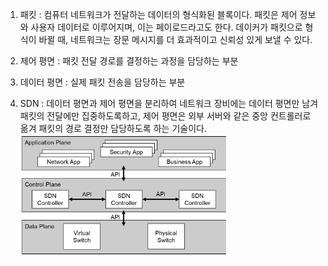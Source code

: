 1. 패킷 : 컴퓨터 네트워크가 전달하는 데이터의 형식화된 블록이다. 패킷은 제어 정보와 사용자 데이터로 이루어지며, 이는 페이로드라고도 한다. 데이커가 패킷으로 형식이 바뀔 때, 네트워크는 장문 메시지를 더 효과적이고 신뢰성 있게 보낼 수 있다.

2. 제어 평면 : 패킷 전달 경로를 결정하는 과정을 담당하는 부분

3. 데이터 평면 : 실제 패킷 전송을 담당하는 부분

4. SDN : 데이터 평면과 제어 평면을 분리하여 네트워크 장비에는 데이터 평면만 남겨 패킷의 전달에만 집중하도록하고, 제어 평면은 외부 서버와 같은 중앙 컨트롤러로 옮겨 패킷의 경로 결정만 담당하도록 하는 기술이다.
   ![SDN_architecture](./images/SDN_architecture.PNG)
